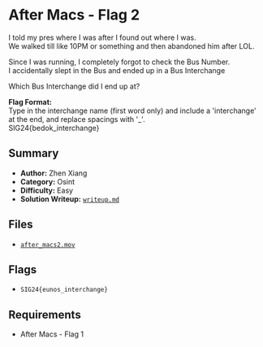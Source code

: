 # After Macs - Flag 2

I told my pres where I was after I found out where I was. \
We walked till like 10PM or something and then abandoned him after LOL.

Since I was running, I completely forgot to check the Bus Number. \
I accidentally slept in the Bus and ended up in a Bus Interchange

Which Bus Interchange did I end up at?

**Flag Format:** \
Type in the interchange name (first word only) and include a 'interchange' at the end, and replace spacings with '_'. \
SIG24{bedok_interchange}

## Summary
- **Author:** Zhen Xiang
- **Category:** Osint
- **Difficulty:** Easy
- **Solution Writeup:** [`writeup.md`](./soln/writeup.md)

## Files
- [`after_macs2.mov`](./dist/after_macs2.mov)

## Flags
- `SIG24{eunos_interchange}`

## Requirements
- After Macs - Flag 1

